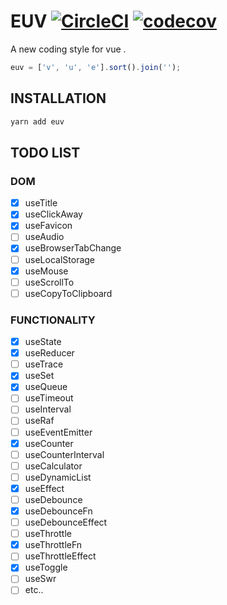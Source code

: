 # EUV [![CircleCI](https://circleci.com/gh/Awesome-Creators/euv.svg?style=svg&circle-token=74859479154a741060b1bd036508b21782ae7424)](https://circleci.com/gh/Awesome-Creators/euv) [![codecov](https://codecov.io/gh/Awesome-Creators/euv/branch/master/graph/badge.svg?token=FA4WQGNR20)](https://codecov.io/gh/Awesome-Creators/euv)

A new coding style for vue .

```js
euv = ['v', 'u', 'e'].sort().join('');
```

## INSTALLATION

```bash
yarn add euv
```

## TODO LIST

### DOM

- [x] useTitle
- [x] useClickAway
- [x] useFavicon
- [ ] useAudio
- [x] useBrowserTabChange
- [ ] useLocalStorage
- [x] useMouse
- [ ] useScrollTo
- [ ] useCopyToClipboard

### FUNCTIONALITY

- [x] useState
- [x] useReducer
- [ ] useTrace
- [x] useSet
- [x] useQueue
- [ ] useTimeout
- [ ] useInterval
- [ ] useRaf
- [ ] useEventEmitter
- [x] useCounter
- [ ] useCounterInterval
- [ ] useCalculator
- [ ] useDynamicList
- [x] useEffect
- [ ] useDebounce
- [x] useDebounceFn
- [ ] useDebounceEffect
- [ ] useThrottle
- [x] useThrottleFn
- [ ] useThrottleEffect
- [x] useToggle
- [ ] useSwr
- [ ] etc..

